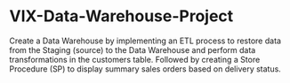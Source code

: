 # VIX-Data-Warehouse-Project
Create a Data Warehouse by implementing an ETL process to restore data from the Staging (source) to the Data Warehouse and perform data transformations in the customers table. Followed by creating a Store Procedure (SP) to display summary sales orders based on delivery status.
